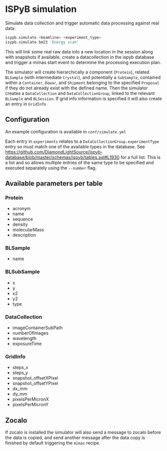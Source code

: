 # ISPyB simulation

Simulate data collection and trigger automatic data processing against real data:

```bash
isypb.simulate <beamline> <experiment_type>
isypb.simulate bm23 'Energy scan'
```

This will link some real raw data into a new location in the session along with snapshots if available, create a datacollection in the ispyb database and trigger a mimas start event to determine the processing execution plan.

The simulator will create hierarchically a component (`Protein`), related `BLSample` (with intermediate `Crystal`), and potentially a `SubSample`, contained within a `Container`, `Dewar`, and `Shipment` belonging to the specified `Proposal` if they do not already exist with the defined name. Then the simulator creates a `DataCollection` and `DataCollectionGroup`, linked to the relevant `BLSample` and `BLSession`. If grid info information is specified it will also create an entry in `GridInfo`

## Configuration

An example configuration is available in `conf/simulate.yml`

Each entry in `experiments` relates to a `DataCollectionGroup.experimentType` entry so must match one of the available types in the database. See https://github.com/DiamondLightSource/ispyb-database/blob/master/schemas/ispyb/tables.sql#L1930 for a full list. This is a list and so allows multiple entries of the same type to be specified and executed separately using the `--number` flag.

## Available parameters per table

### Protein

* acronym
* name
* sequence
* density
* molecularMass
* description

### BLSample

* name

### BLSubSample

* x
* y
* x2
* y2
* type

### DataCollection

* imageContainerSubPath
* numberOfImages
* wavelength
* exposureTime

### GridInfo

* steps_x
* steps_y
* snapshot_offsetXPixel
* snapshot_offsetYPixel
* dx_mm
* dy_mm
* pixelsPerMicronX
* pixelsPerMicronY


## Zocalo

If zocalo is installed the simulator will also send a message to zocalo before the data is copied, and send another message after the data copy is finished by default triggering the `mimas` recipe.
